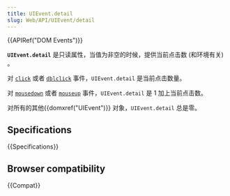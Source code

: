 ```yaml
---
title: UIEvent.detail
slug: Web/API/UIEvent/detail
---
```


{{APIRef("DOM Events")}}

**`UIEvent.detail`** 是只读属性，当值为非空的时候，提供当前点击数 (和环境有关) 。

对 [`click`](/zh-CN/docs/Web/API/Element/click_event) 或者 [`dblclick`](/zh-CN/docs/Web/API/Element/dblclick_event) 事件，`UIEvent.detail` 是当前点击数量。

对 [`mousedown`](/zh-CN/docs/Web/API/Element/mousedown_event) 或者 [`mouseup`](/zh-CN/docs/Web/API/Element/mouseup_event) 事件，`UIEvent.detail` 是 1 加上当前点击数。

对所有的其他{{domxref("UIEvent")}} 对象，`UIEvent.detail` 总是零。

## Specifications

{{Specifications}}

## Browser compatibility

{{Compat}}
